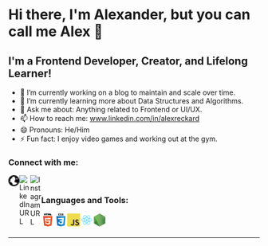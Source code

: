 # Hi there, I'm Alexander, but you can call me Alex 👋

## I'm a Frontend Developer, Creator, and Lifelong Learner!

- 🔭 I’m currently working on a blog to maintain and scale over time.
- 🌱 I’m currently learning more about Data Structures and Algorithms.
- 💬 Ask me about: Anything related to Frontend or UI/UX.
- 📫 How to reach me: www.linkedin.com/in/alexreckard
- 😄 Pronouns: He/Him
- ⚡ Fun fact: I enjoy video games and working out at the gym.

### Connect with me:

[<img align="left" alt="alex reckard website" width="22px" src="https://raw.githubusercontent.com/iconic/open-iconic/master/svg/globe.svg" />][website]
[<img align="left" alt="LinkedIn URL" width="22px" src="https://raw.githubusercontent.com/johan/svg-cleanups/master/logos/linkedin.svg" />][linkedin]
[<img align="left" alt="Instagram URL" width="22px" src="https://raw.githubusercontent.com/johan/svg-cleanups/master/logos/instagram.svg" />][instagram]

<br />

### Languages and Tools:

<img align="left" alt="HTML5" width="26px" src="https://raw.githubusercontent.com/github/explore/main/topics/html/html.png" />
<img align="left" alt="CSS3" width="26px" src="https://raw.githubusercontent.com/github/explore/main/topics/css/css.png" />
<img align="left" alt="JavaScript" width="26px" src="https://raw.githubusercontent.com/github/explore/main/topics/javascript/javascript.png" />
<img align="left" alt="React" width="26px" src="https://raw.githubusercontent.com/github/explore/main/topics/react/react.png" />
<img align="left" alt="Node.js" width="26px" src="https://raw.githubusercontent.com/github/explore/main/topics/nodejs/nodejs.png" />

<br />
<br />

---

[website]: https://alexreckard.com
[instagram]: https://www.instagram.com/alex_reckard
[linkedin]: https://www.linkedin.com/in/alexreckard

